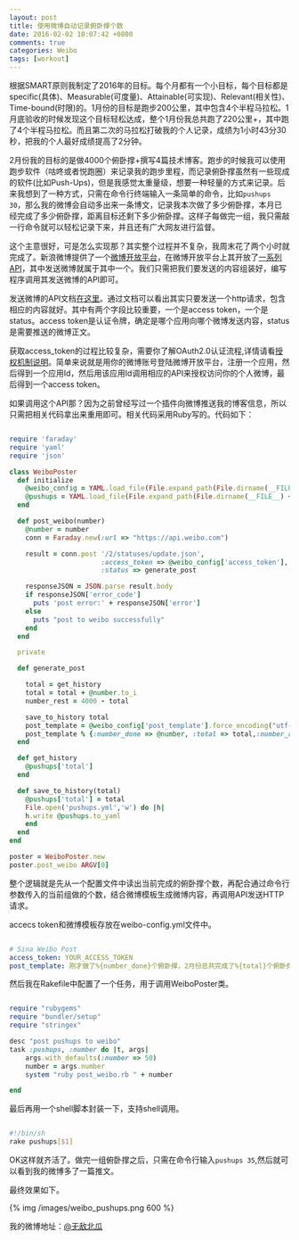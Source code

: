 ```yaml
---
layout: post
title: 使用微博自动记录俯卧撑个数
date: 2016-02-02 10:07:42 +0800
comments: true
categories: Weibo
tags: [workout]
---
```


根据SMART原则我制定了2016年的目标。每个月都有一个小目标，每个目标都是specific(具体)、Measurable(可度量)、Attainable(可实现)、Relevant(相关性)、Time-bound(时限)的。1月份的目标是跑步200公里，其中包含4个半程马拉松。1月底验收的时候发现这个目标轻松达成，整个1月份我总共跑了220公里+，其中跑了4个半程马拉松。而且第二次的马拉松打破我的个人记录，成绩为1小时43分30秒，把我的个人最好成绩提高了2分钟。

<!-- more -->

2月份我的目标的是做4000个俯卧撑+撰写4篇技术博客。跑步的时候我可以使用跑步软件（咕咚或者悦跑圈）来记录我的跑步里程，而记录俯卧撑虽然有一些现成的软件(比如Push-Ups)，但是我感觉太重量级，想要一种轻量的方式来记录。后来我想到了一种方式，只需在命令行终端输入一条简单的命令，比如`pushups 30`，那么我的微博会自动多出来一条博文，记录我本次做了多少俯卧撑，本月已经完成了多少俯卧撑，距离目标还剩下多少俯卧撑。这样子每做完一组，我只需敲一行命令就可以轻松记录下来，并且还有广大网友进行监督。

这个主意很好，可是怎么实现那？其实整个过程并不复杂，我周末花了两个小时就完成了。新浪微博提供了一个[微博开放平台](http://open.weibo.com/wiki/%E9%A6%96%E9%A1%B5)，在微博开放平台上其开放了[一系列API](http://open.weibo.com/wiki/API%E6%96%87%E6%A1%A3)，其中发送微博就属于其中一个。我们只需把我们要发送的内容组装好，编写程序调用其发送微博的API即可。

发送微博的API文档[在这里](http://open.weibo.com/wiki/Statuses/update)。通过文档可以看出其实只要发送一个http请求，包含相应的内容就好。其中有两个字段比较重要，一个是access token，一个是status。access token是认证令牌，确定是哪个应用向哪个微博发送内容，status是需要推送的微博正文。

获取access_token的过程比较复杂，需要你了解OAuth2.0认证流程,详情请看[授权机制说明](http://open.weibo.com/wiki/%E6%8E%88%E6%9D%83%E6%9C%BA%E5%88%B6%E8%AF%B4%E6%98%8E)。简单来说就是用你的微博账号登陆微博开放平台，注册一个应用，然后得到一个应用Id，然后用该应用Id调用相应的API来授权访问你的个人微博，最后得到一个access token。

如果调用这个API那？因为之前曾经写过一个插件向微博推送我的博客信息，所以只需把相关代码拿出来重用即可。相关代码采用Ruby写的。代码如下：

```ruby WeiboPoster

require 'faraday'
require 'yaml'
require 'json'

class WeiboPoster
  def initialize
    @weibo_config = YAML.load_file(File.expand_path(File.dirname(__FILE__) + '/weibo-config.yml'))
    @pushups = YAML.load_file(File.expand_path(File.dirname(__FILE__) + '/pushups.yml'))
  end

  def post_weibo(number)
    @number = number
    conn = Faraday.new(:url => "https://api.weibo.com")

    result = conn.post '/2/statuses/update.json',
                       :access_token => @weibo_config['access_token'],
                       :status => generate_post

    responseJSON = JSON.parse result.body
    if responseJSON['error_code']
      puts 'post error:' + responseJSON['error']
    else
      puts "post to weibo successfully"
    end
  end

  private

  def generate_post

    total = get_history
    total = total + @number.to_i
    number_rest = 4000 - total

    save_to_history total
    post_template = @weibo_config['post_template'].force_encoding("utf-8")
    post_template % {:number_done => @number, :total => total,:number_rest => number_rest}
  end

  def get_history
    @pushups['total']
  end

  def save_to_history(total)
    @pushups['total'] = total
    File.open('pushups.yml','w') do |h|
    h.write @pushups.to_yaml
    end
  end
end

poster = WeiboPoster.new
poster.post_weibo ARGV[0]

```

整个逻辑就是先从一个配置文件中读出当前完成的俯卧撑个数，再配合通过命令行参数传入的当前组做的个数，结合微博模板生成微博内容，再调用API发送HTTP请求。

accecs token和微博模板存放在weibo-config.yml文件中。

```yaml weibo-config.yml

# Sina Weibo Post
access_token: YOUR_ACCESS_TOKEN
post_template: 刚才做了%{number_done}个俯卧撑，2月份总共完成了%{total}个俯卧撑，距离4000个俯卧撑目标还差%{number_rest}个
```
然后我在Rakefile中配置了一个任务，用于调用WeiboPoster类。

```ruby Rakefile

require "rubygems"
require "bundler/setup"
require "stringex"

desc "post pushups to weibo"
task :pushups, :number do |t, args|
    args.with_defaults(:number => 50)
    number = args.number
    system "ruby post_weibo.rb " + number

end

```

最后再用一个shell脚本封装一下，支持shell调用。

```bash pushups

#!/bin/sh
rake pushups[$1]

```

OK这样就齐活了。做完一组俯卧撑之后，只需在命令行输入`pushups 35`,然后就可以看到我的微博多了一篇推文。

最终效果如下。

{% img /images/weibo_pushups.png 600 %}

我的微博地址：[@无敌北瓜](http://www.weibo.com/hbw0925)
